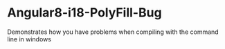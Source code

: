 # Angular8-i18-PolyFill-Bug
Demonstrates how you have problems when compiling with the command line in windows
